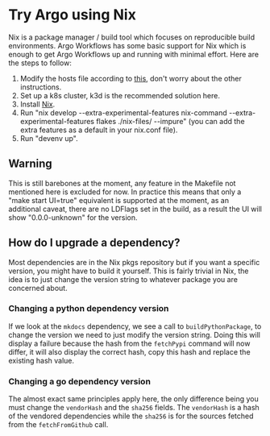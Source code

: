 # Try Argo using Nix
Nix is a package manager / build tool which focuses on reproducible build environments.
Argo Workflows has some basic support for Nix which is enough to get Argo Workflows up and running with minimal effort. 
Here are the steps to follow: 
  1. Modify the hosts file according to [this](https://argoproj.github.io/argo-workflows/running-locally/), don't worry about the other instructions. 
  2. Set up a k8s cluster, k3d is the recommended solution here. 
  3. Install [Nix](https://nixos.org/download.html).
  4. Run "nix develop --extra-experimental-features nix-command --extra-experimental-features flakes ./nix-files/ --impure" (you can add the extra features as a default in your nix.conf file).
  5. Run "devenv up". 

## Warning 
This is still barebones at the moment, any feature in the Makefile not mentioned here is excluded for now. 
In practice this means that only a "make start UI=true" equivalent is supported at the moment, as an additional caveat, there are no LDFlags set in the build, 
as a result the UI will show "0.0.0-unknown" for the version. 

## How do I upgrade a dependency? 
Most dependencies are in the Nix pkgs repository but if you want a specific version, you might have to build it yourself. 
This is fairly trivial in Nix, the idea is to just change the version string to whatever package you are concerned about. 

### Changing a python dependency version
If we look at the `mkdocs` dependency, we see a call to `buildPythonPackage`, to change the version we need to just modify the version string. 
Doing this will display a failure because the hash from the `fetchPypi` command will now differ, it will also display the correct hash, copy this hash 
and replace the existing hash value. 

### Changing a go dependency version 
The almost exact same principles apply here, the only difference being you must change the `vendorHash` and the `sha256` fields. 
The `vendorHash` is a hash of the vendored dependencies while the `sha256` is for the sources fetched from the `fetchFromGithub` call. 

